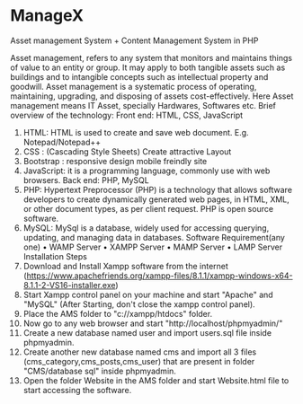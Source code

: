 # ManageX

Asset management System + Content Management System in PHP

Asset management, refers to any system that monitors and maintains things of value to an entity or group. It may apply to both tangible assets such as buildings and to intangible concepts such as intellectual property and goodwill.
Asset management is a systematic process of operating, maintaining, upgrading, and disposing of assets cost-effectively. Here Asset management means IT Asset, specially Hardwares, Softwares etc.
Brief overview of the technology:
Front end: HTML, CSS, JavaScript
1.	HTML: HTML is used to create and save web document. E.g. Notepad/Notepad++
2.	CSS : (Cascading Style Sheets) Create attractive Layout
3.	Bootstrap : responsive design mobile freindly site
4.	JavaScript: it is a programming language, commonly use with web browsers.
Back end: PHP, MySQL
1.	PHP: Hypertext Preprocessor (PHP) is a technology that allows software developers to create dynamically generated web pages, in HTML, XML, or other document types, as per client request. PHP is open source software.
2.	MySQL: MySql is a database, widely used for accessing querying, updating, and managing data in databases.
Software Requirement(any one)
•	WAMP Server
•	XAMPP Server
•	MAMP Server
•	LAMP Server
Installation Steps
1. Download and Install Xampp software from the internet (https://www.apachefriends.org/xampp-files/8.1.1/xampp-windows-x64-8.1.1-2-VS16-installer.exe)
2. Start Xampp control panel on your machine and start "Apache" and "MySQL" (After Starting, don't close the xampp control panel).
3. Place the AMS folder to "c://xampp/htdocs" folder.
4. Now go to any web browser and start "http://localhost/phpmyadmin/"
5. Create a new database named user and import users.sql file inside phpmyadmin.
6. Create another new database named cms and import all 3 files (cms_category,cms_posts,cms_user) that are present in folder "CMS/database sql" inside phpmyadmin.
7. Open the folder Website in the AMS folder and start Website.html file to start accessing the software.


